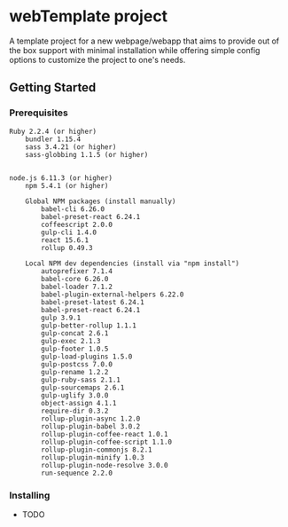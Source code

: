 # webTemplate project

A template project for a new webpage/webapp that aims to provide out of the box support with minimal installation while offering simple config options to customize the project to one's needs.

## Getting Started


### Prerequisites


```
Ruby 2.2.4 (or higher)
    bundler 1.15.4
    sass 3.4.21 (or higher)
    sass-globbing 1.1.5 (or higher)

    
node.js 6.11.3 (or higher)
    npm 5.4.1 (or higher)
    
    Global NPM packages (install manually)
        babel-cli 6.26.0
        babel-preset-react 6.24.1
        coffeescript 2.0.0
        gulp-cli 1.4.0        
        react 15.6.1
        rollup 0.49.3
        
    Local NPM dev dependencies (install via "npm install")
        autoprefixer 7.1.4
        babel-core 6.26.0
        babel-loader 7.1.2
        babel-plugin-external-helpers 6.22.0
        babel-preset-latest 6.24.1
        babel-preset-react 6.24.1
        gulp 3.9.1
        gulp-better-rollup 1.1.1
        gulp-concat 2.6.1
        gulp-exec 2.1.3
        gulp-footer 1.0.5
        gulp-load-plugins 1.5.0
        gulp-postcss 7.0.0
        gulp-rename 1.2.2
        gulp-ruby-sass 2.1.1
        gulp-sourcemaps 2.6.1
        gulp-uglify 3.0.0
        object-assign 4.1.1
        require-dir 0.3.2
        rollup-plugin-async 1.2.0
        rollup-plugin-babel 3.0.2
        rollup-plugin-coffee-react 1.0.1
        rollup-plugin-coffee-script 1.1.0
        rollup-plugin-commonjs 8.2.1
        rollup-plugin-minify 1.0.3
        rollup-plugin-node-resolve 3.0.0
        run-sequence 2.2.0    
```

### Installing

* TODO